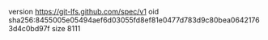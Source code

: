 version https://git-lfs.github.com/spec/v1
oid sha256:8455005e05494aef6d03055fd8ef81e0477d783d9c80bea06421763d4c0bd97f
size 8111
